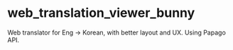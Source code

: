 # web_translation_viewer_bunny
Web translator for Eng -> Korean, with better layout and UX. Using Papago API.
